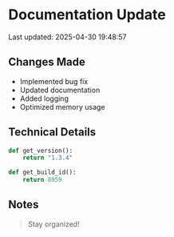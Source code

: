 # Documentation Update

Last updated: 2025-04-30 19:48:57

## Changes Made
- Implemented bug fix
- Updated documentation
- Added logging
- Optimized memory usage

## Technical Details
```python
def get_version():
    return "1.3.4"

def get_build_id():
    return 8959
```

## Notes
> Stay organized!

